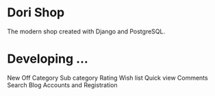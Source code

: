 # Dori Shop

The modern shop created with Django and PostgreSQL.


# Developing ...

New
Off
Category
Sub category
Rating
Wish list
Quick view
Comments
Search
Blog
Accounts and Registration
